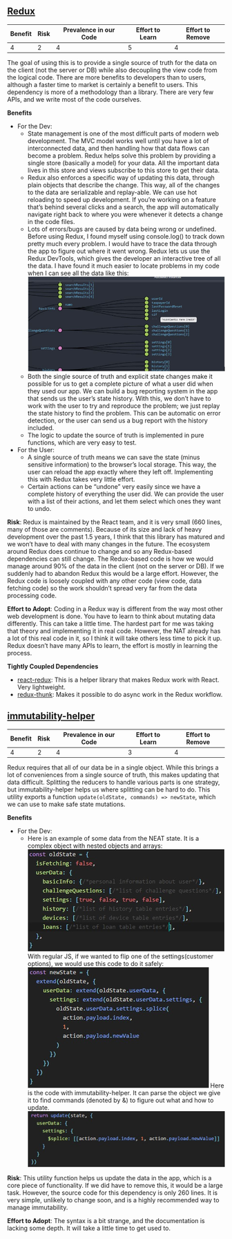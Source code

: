 ## [Redux](https://redux.js.org/)

| Benefit | Risk | Prevalence in our Code | Effort to Learn | Effort to Remove |
| ------- | ---- | ---------------------- | --------------- | ---------------- |
| 4       | 2    | 4                      | 5               | 4                |

The goal of using this is to provide a single source of truth for the data on the client (not the server or DB) while also decoupling the view code from the logical code. There are more benefits to developers than to users, although a faster time to market is certainly a benefit to users. This dependency is more of a methodology than a library. There are very few APIs, and we write most of the code ourselves.

**Benefits**

* For the Dev:
  * State management is one of the most difficult parts of modern web development. The MVC model works well until you have a lot of interconnected data, and then handling how that data flows can become a problem. Redux helps solve this problem by providing a single store (basically a model) for your data. All the important data lives in this store and views subscribe to this store to get their data.
  * Redux also enforces a specific way of updating this data, through plain objects that describe the change. This way, all of the changes to the data are serializable and replay-able. We can use hot reloading to speed up development. If you’re working on a feature that’s behind several clicks and a search, the app will automatically navigate right back to where you were whenever it detects a change in the code files.
  * Lots of errors/bugs are caused by data being wrong or undefined. Before using Redux, I found myself using console.log() to track down pretty much every problem. I would have to trace the data through the app to figure out where it went wrong. Redux lets us use the Redux DevTools, which gives the developer an interactive tree of all the data. I have found it much easier to locate problems in my code when I can see all the data like this:
    ![Image of examining data in Redux DevTools](https://github.com/Jacksondr5/Jacksondr5.github.io/blob/master/imgs/reduxDevTools.jpg)
  * Both the single source of truth and explicit state changes make it possible for us to get a complete picture of what a user did when they used our app. We can build a bug reporting system in the app that sends us the user’s state history. With this, we don’t have to work with the user to try and reproduce the problem; we just replay the state history to find the problem. This can be automatic on error detection, or the user can send us a bug report with the history included.
  * The logic to update the source of truth is implemented in pure functions, which are very easy to test.
* For the User:
  * A single source of truth means we can save the state (minus sensitive information) to the browser’s local storage. This way, the user can reload the app exactly where they left off. Implementing this with Redux takes very little effort.
  * Certain actions can be “undone” very easily since we have a complete history of everything the user did. We can provide the user with a list of their actions, and let them select which ones they want to undo.

**Risk**: Redux is maintained by the React team, and it is very small (660 lines, many of those are comments). Because of its size and lack of heavy development over the past 1.5 years, I think that this library has matured and we won’t have to deal with many changes in the future. The ecosystem around Redux does continue to change and so any Redux-based dependencies can still change. The Redux-based code is how we would manage around 90% of the data in the client (not on the server or DB). If we suddenly had to abandon Redux this would be a large effort. However, the Redux code is loosely coupled with any other code (view code, data fetching code) so the work shouldn’t spread very far from the data processing code.

**Effort to Adopt**: Coding in a Redux way is different from the way most other web development is done. You have to learn to think about mutating data differently. This can take a little time. The hardest part for me was taking that theory and implementing it in real code. However, the NAT already has a lot of this real code in it, so I think it will take others less time to pick it up. Redux doesn’t have many APIs to learn, the effort is mostly in learning the process.

**Tightly Coupled Dependencies**

* [react-redux](https://www.npmjs.com/package/react-redux): This is a helper library that makes Redux work with React. Very lightweight.
* [redux-thunk](https://www.npmjs.com/package/redux-thunk): Makes it possible to do async work in the Redux workflow.

## [immutability-helper](https://www.npmjs.com/package/immutability-helper)

| Benefit | Risk | Prevalence in our Code | Effort to Learn | Effort to Remove |
| ------- | ---- | ---------------------- | --------------- | ---------------- |
| 4       | 2    | 4                      | 3               | 4                |

Redux requires that all of our data be in a single object. While this brings a lot of conveniences from a single source of truth, this makes updating that data difficult. Splitting the reducers to handle various parts is one strategy, but immutability-helper helps us where splitting can be hard to do. This utility exports a function `update(oldState, commands) => newState`, which we can use to make safe state mutations.

**Benefits**

* For the Dev:
  * Here is an example of some data from the NEAT state. It is a complex object with nested objects and arrays:
    ![Picture of an example state](https://github.com/Jacksondr5/Jacksondr5.github.io/blob/master/imgs/immutHelperExampleState.jpg)
    With regular JS, if we wanted to flip one of the settings(customer options), we would use this code to do it safely:
    ![Picture of mutating the state with regular JS](https://github.com/Jacksondr5/Jacksondr5.github.io/blob/master/imgs/immutHelperPlainUpdate.jpg)
    Here is the code with immutability-helper. It can parse the object we give it to find commands (denoted by \&) to figure out what and how to update.
    ![Picture of mutating the state with immutability-helper](https://github.com/Jacksondr5/Jacksondr5.github.io/blob/master/imgs/immutHelperImmutUpdate.jpg)

**Risk**: This utility function helps us update the data in the app, which is a core piece of functionality. If we did have to remove this, it would be a large task. However, the source code for this dependency is only 260 lines. It is very simple, unlikely to change soon, and is a highly recommended way to manage immutability.

**Effort to Adopt**: The syntax is a bit strange, and the documentation is lacking some depth. It will take a little time to get used to.
